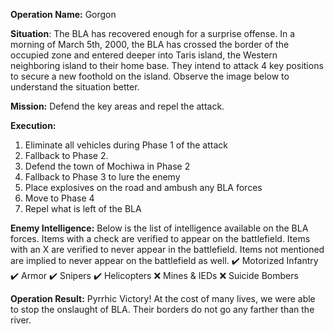 __Operation Name:__ Gorgon

__Situation__: The BLA has recovered enough for a surprise offense. In a morning of March 5th, 2000, the BLA has crossed the border of the occupied zone and entered deeper into Taris island, the Western neighboring island to their home base. They intend to attack 4 key positions to secure a new foothold on the island. Observe the image below to understand the situation better.

__Mission:__ Defend the key areas and repel the attack.

__Execution:__
1. Eliminate all vehicles during Phase 1 of the attack
2. Fallback to Phase 2.
3. Defend the town of Mochiwa in Phase 2
4. Fallback to Phase 3 to lure the enemy
5. Place explosives on the road and ambush any BLA forces
6. Move to Phase 4
7. Repel what is left of the BLA

__Enemy Intelligence:__
Below is the list of intelligence available on the BLA forces. Items with a check are verified to appear on the battlefield. Items with an X are verified to never appear in the battlefield. Items not mentioned are implied to never appear on the battlefield as well.
:heavy_check_mark: Motorized Infantry
:heavy_check_mark: Armor
:heavy_check_mark: Snipers
:heavy_check_mark: Helicopters
:x: Mines & IEDs
:x: Suicide Bombers

__Operation Result:__
Pyrrhic Victory!
At the cost of many lives, we were able to stop the onslaught of BLA. Their borders do not go any farther than the river.